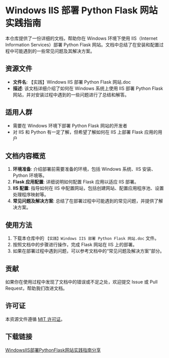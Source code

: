 # Windows IIS 部署 Python Flask 网站实践指南

本仓库提供了一份详细的文档，帮助你在 Windows 环境下使用 IIS（Internet Information Services）部署 Python Flask 网站。文档中总结了在安装和配置过程中可能遇到的一些常见问题及其解决方案。

## 资源文件

- **文件名**: 【实践】Windows IIS 部署 Python Flask 网站.doc
- **描述**: 该文档详细介绍了如何在 Windows 系统上使用 IIS 部署 Python Flask 网站，并对安装过程中遇到的一些问题进行了总结和解答。

## 适用人群

- 需要在 Windows 环境下部署 Python Flask 网站的开发者
- 对 IIS 和 Python 有一定了解，但希望了解如何在 IIS 上部署 Flask 应用的用户

## 文档内容概览

1. **环境准备**: 介绍部署前需要准备的环境，包括 Windows 系统、IIS 安装、Python 环境等。
2. **Flask 应用配置**: 详细说明如何配置 Flask 应用以适应 IIS 部署。
3. **IIS 配置**: 指导如何在 IIS 中配置网站，包括创建网站、配置应用程序池、设置处理程序映射等。
4. **常见问题及解决方案**: 总结了在部署过程中可能遇到的常见问题，并提供了解决方案。

## 使用方法

1. 下载本仓库中的 `【实践】Windows IIS 部署 Python Flask 网站.doc` 文件。
2. 按照文档中的步骤进行操作，完成 Flask 网站在 IIS 上的部署。
3. 如果在部署过程中遇到问题，可以参考文档中的“常见问题及解决方案”部分。

## 贡献

如果你在使用过程中发现了文档中的错误或不足之处，欢迎提交 Issue 或 Pull Request，帮助我们改进文档。

## 许可证

本资源文件遵循 [MIT 许可证](LICENSE)。

## 下载链接

[WindowsIIS部署PythonFlask网站实践指南分享](https://pan.quark.cn/s/43d997c0bd99)